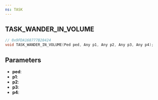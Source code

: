 ```yaml
---
ns: TASK
---
```

## TASK_WANDER_IN_VOLUME

```c
// 0x9FDA168777B28424
void TASK_WANDER_IN_VOLUME(Ped ped, Any p1, Any p2, Any p3, Any p4);
```

## Parameters
* **ped**:
* **p1**:
* **p2**:
* **p3**:
* **p4**:
